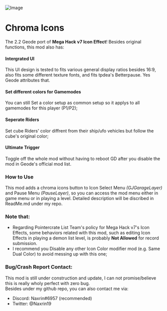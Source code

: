 ![Image](naxrin.rgb_icons/title.png)  
# Chroma Icons
The 2.2 Geode port of **Mega Hack v7 Icon Effect**!
Besides original functions, this mod also has:  
#### Intergrated UI
This UI design is tested to fits various general display ratios besides 16:9, also fits some different texture fonts, and fits tpdea's Betterpause.
Yes Geode attributes that.
#### Set different colors for Gamemodes
You can still Set a color setup as common setup so it applys to all gamemodes for this player (P1/P2);
#### Seperate Riders
Set cube Riders' color diffrent from their ship/ufo vehicles but follow the cube's original color;
#### Ultimate Trigger
Toggle off the whole mod without having to reboot GD after you disable the mod in Geode's official mod list.

### How to Use
This mod adds a chroma icons button to Icon Select Menu *(GJGarageLayer)* and Pause Menu *(PauseLayer)*, so you can access the mod menu either in game menu or in playing a level.
Detailed description will be discribed in ReadMe.md under my repo.

### Note that:
- <cy>Regarding Pointercrate List Team's policy for Mega Hack v7's Icon Effects, some behaviors related with this mod, such as editing Icon Effects in playing a demon list level, is probably</c> <cr>**Not Allowed**</c> <cy>for record submission.</c>  
- I recommend you <cr>Disable</c> any other Icon Color modifier mod (e.g. Same Dual Color) to avoid messing up with this one;

### Bug/Crash Report Contact:
This mod is still under construction and update, I can not promise/believe this is really wholy perfect with zero bug.  
Besides under my github repo, you can also contact me via:  
- Discord: Naxrin#6957 (recommended)  
- Twitter: @Naxrin19